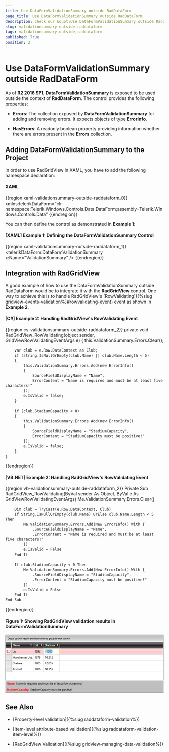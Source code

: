 ```yaml
---
title: Use DataFormValidationSummary outside RadDataForm
page_title: Use DataFormValidationSummary outside RadDataForm
description: Check our &quot;Use DataFormValidationSummary outside RadDataForm&quot; documentation article for the RadDataForm WPF control.
slug: validationsummary-outside-raddataform
tags: validationsummary,outside,raddataform
published: True
position: 2
---
```


# Use DataFormValidationSummary outside RadDataForm

As of __R2 2016 SP1__, __DataFormValidationSummary__ is exposed to be used outside the context of __RadDataForm__. The control provides the following properties:

* __Errors__: The collection exposed by __DataFormValidationSummary__ for adding and removing errors. It expects objects of type __ErrorInfo__.

* __HasErrors__: A readonly boolean property providing information whether there are errors present in the __Errors__ collection.

## Adding DataFormValidationSummary to the Project

In order to use RadGridView in XAML, you have to add the following namespace declaration:

#### __XAML__

{{region xaml-validationsummary-outside-raddataform_0}}
	xmlns:telerikDataForm="clr-namespace:Telerik.Windows.Controls.Data.DataForm;assembly=Telerik.Windows.Controls.Data"
{{endregion}}

You can then define the control as demonstrated in **Example 1**:

#### __[XAML] Example 1: Defining the DataFormValidationSummary Control__

{{region xaml-validationsummary-outside-raddataform_1}}
	<telerikDataForm:DataFormValidationSummary x:Name="ValidationSummary" />
{{endregion}} 

## Integration with RadGridView

A good example of how to use the DataFormValidationSummary outside RadDataForm would be to integrate it with the **RadGridView** control. One way to achieve this is to handle RadGridView's [RowValidating]({%slug gridview-events-validation%}#rowvalidating-event) event as shown in **Example 2**.

#### __[C#] Example 2: Handling RadGridView's RowValidating Event__

{{region cs-validationsummary-outside-raddataform_2}}
	private void RadGridView_RowValidating(object sender, GridViewRowValidatingEventArgs e)
	{
		this.ValidationSummary.Errors.Clear();

		var club = e.Row.DataContext as Club;
		if (string.IsNullOrEmpty(club.Name) || club.Name.Length < 5)
		{
			this.ValidationSummary.Errors.Add(new ErrorInfo()
			{
				SourceFieldDisplayName = "Name",
				ErrorContent = "Name is required and must be at least five characters!"
			});
			e.IsValid = false;
		}

		if (club.StadiumCapacity < 0)
		{
			this.ValidationSummary.Errors.Add(new ErrorInfo()
			{
				SourceFieldDisplayName = "StadiumCapacity",
				ErrorContent = "StadiumCapacity must be positive!"
			});
			e.IsValid = false;
		}
	}
{{endregion}}

#### __[VB.NET] Example 2: Handling RadGridView's RowValidating Event__

{{region vb-validationsummary-outside-raddataform_2}}
	Private Sub RadGridView_RowValidating(ByVal sender As Object, ByVal e As GridViewRowValidatingEventArgs)
		Me.ValidationSummary.Errors.Clear()

		Dim club = TryCast(e.Row.DataContext, Club)
		If String.IsNullOrEmpty(club.Name) OrElse club.Name.Length < 5 Then
			Me.ValidationSummary.Errors.Add(New ErrorInfo() With {
				.SourceFieldDisplayName = "Name",
				.ErrorContent = "Name is required and must be at least five characters!"
			})
			e.IsValid = False
		End If

		If club.StadiumCapacity < 0 Then
			Me.ValidationSummary.Errors.Add(New ErrorInfo() With {
				.SourceFieldDisplayName = "StadiumCapacity",
				.ErrorContent = "StadiumCapacity must be positive!"
			})
			e.IsValid = False
		End If
	End Sub
{{endregion}}

#### __Figure 1: Showing RadGridView validation results in DataFormValidationSummary__

![Showing RadGridView validation results in DataFormValidationSummary](images/validationsummary-outside-raddataform-1.png)

## See Also

 * [Property-level validation]({%slug raddataform-validation%})
 
 * [Item-level attribute-based validation]({%slug raddataform-validation-item-level%})

 * [RadGridView Validation]({%slug gridview-managing-data-validation%})
